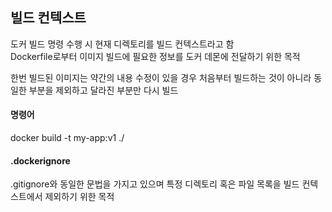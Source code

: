 ## 빌드 컨텍스트

도커 빌드 명령 수행 시 현재 디렉토리를 빌드 컨텍스트라고 함  
Dockerfile로부터 이미지 빌드에 필요한 정보를 도커 데몬에 전달하기 위한 목적  

한번 빌드된 이미지는 약간의 내용 수정이 있을 경우 처음부터 빌드하는 것이 아니라 동일한 부분을 제외하고 달라진 부분만 다시 빌드  

#### 명령어
docker build -t my-app:v1 ./

#### .dockerignore
.gitignore와 동일한 문법을 가지고 있으며 특정 디렉토리 혹은 파일 목록을 빌드 컨텍스트에서 제외하기 위한 목적
